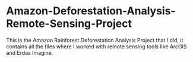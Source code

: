 # Amazon-Deforestation-Analysis-Remote-Sensing-Project
This is the Amazon Rainforest Deforestation Analysis Project that I did, it contains all the files where I worked with remote sensing tools like ArcGIS and Erdas Imagine. 
